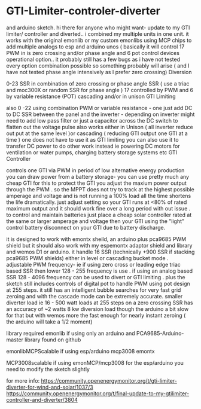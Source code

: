 # GTI-Limiter-controler-diverter

 and arduino sketch. 
hi there for anyone who might want- update to my GTI limiter/ controller and diverted.. i combined my multiple units in one unit. it works with the original emonlib or my custom emonlibs using MCP chips to add multiple analogs to esp and arduino unos (
basically it will control 17 PWM in is zero crossing and/or phase angle and 6 pot control devices
operational option.. it probably still has a few bugs as i have not tested every option combination possible so something probably will arise ( and I have not tested phase angle intensively as I prefer zero crossing)
Diversion

0-23 SSR in combination of zero crossing or phase angle SSR ( use a triac and moc300X or random SSR for phase angle ) 17 controlled by PWM and 6 by variable resistance (POT)
cascading and/or in unison
GTI Limiting

also 0 -22 using combination PWM or variable resistance - one just add DC to DC SSR between the panel and the inverter - depending on inverter might need to add low pass filter or just a capacitor across the DC switch to flatten out the voltage pulse also works either in Unison ( all inverter reduce out put at the same level )or cascading ( reducing GTI output one GTI at a time )
one does not have to use it as GTI limiting you can also use it to transfer DC power to do other work instead ie powering DC motors for ventilation or water pumps, charging battery storage systems etc
GTI Controller

controls one GTI via PWM
in period of low alternative energy production you can draw power from a battery storage- you can use pretty much any cheap GTI for this to protect the GTI you adjust the maxium power output through the PWM . so the MPPT does not try to track at the highest possible amperage and voltage and is not running a 100% load all the time shortens the life dramatically. just adjust setting so your GTI runs at <80% of rated maximum output and it should work fine over a long period with out issue . to control and maintain batteries just place a cheap solar controller rated at the same or larger amperage and voltage then your GTI using the "light" control battery disconnect on your GTI due to battery discharge.

it is designed to work with emontx sheild, an arduino plus pca9685 PWM shield
but it should also work with my espemontx adaptor shield and library and wemos D1 or arduino. it handle 16 SSR (technically +900 SSR if stacking pca9685 PWM shields) either in level or cascading bucket mode . adjustable PWM frequency- ie if using zero cross or leading edge triac based SSR then lower 128 - 255 frequency is use . if using an analog based SSR 128 - 4096 frequency can be used to divert or GTI limiting . plus the sketch still includes controls of digital pot to handle PWM using pot design at 255 steps.
it still has an intelligent bubble searches for very fast grid zeroing and with the cascade mode can be extremely accurate. smaller diverter load ie 16 - 500 watt loads at 255 steps on a zero crossing SSR has an accuracy of ~2 watts 8 kw diversion load though the arduino a bit slow for that but with wemos more the fast enough for nearly instant zeroing ( the arduino will take a 1/2 moment)

library required
emonlib if using only an arduino
and
PCA9685-Arduino-master library found on github

emonlibMCPScalable if using esp/arduino mcp3008 emontx

MCP3008scalable 
if using emonMCP/mcp3008 for the esp/arduino you need to modify the sketch slightly

for more info:
https://community.openenergymonitor.org/t/gti-limiter-diverter-for-wind-and-solar/1037/3
https://community.openenergymonitor.org/t/final-update-to-my-gtilimiter-controller-and-diverter/3804
